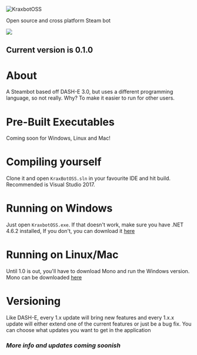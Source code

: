![KraxbotOSS](https://vgy.me/UIbkti.png)

Open source and cross platform Steam bot

![](http://orig11.deviantart.net/ffbe/f/2016/309/6/c/sombra_by_witchtaunter-danekeh.gif)

## Current version is 0.1.0

# About
A Steambot based off DASH-E 3.0, but uses a different programming language, so not really.
Why? To make it easier to run for other users.

# Pre-Built Executables
Coming soon for Windows, Linux and Mac!

# Compiling yourself
Clone it and open `KraxBotOSS.sln` in your favourite IDE and hit build. Recommended is Visual Studio 2017.

# Running on Windows
Just open `KraxbotOSS.exe`. If that doesn't work, make sure you have .NET 4.6.2 installed,
If you don't, you can download it [here](https://www.microsoft.com/en-us/download/details.aspx?id=53345)

# Running on Linux/Mac
Until 1.0 is out, you'll have to download Mono and run the Windows version.
Mono can be downloaded [here](http://www.mono-project.com/download/)

# Versioning
Like DASH-E, every 1.x update will bring new features and every 1.x.x update will either extend one of the current features or just be a bug fix. You can choose what updates you want to get in the application

### *More info and updates coming soonish*
